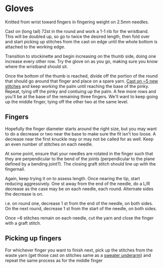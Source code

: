 # Gloves

Knitted from wrist toward fingers in fingering weight on 2.5mm needles.

Cast on (long tail) 72st in the round and work a 1-1 rib for the wristband. This will be doubled up, so go to twice the desired length, then fold over and start picking up stitches from the cast on edge until the whole bottom is attached to the working edge.

Transition to stockinette and begin increasing on the thumb side, doing one increase every other row. Try the glove on as you go, making sure you know where the wristband should sit. 

Once the bottom of the thumb is reached, divide off the portion of the round that should go around that finger and place on a spare yarn. [Cast on ~5 new stitches](https://www.youtube.com/watch?v=cmaIYuHHlt8) and keep working the palm until reaching the base of the pinky. Repeat, tying off the pinky and contiuing up the palm. A few more rows and you'll be at the base of the remaining three fingers. We'll want to keep going up the middle finger, tying off the other two at the same level. 

## Fingers

Hopefully the finger diameter starts around the right size, but you may want to do a decrease or two near the base to make sure the fit isn't too loose. A decrease near the first knuckle may or may not be called for as well. Keep an even number of stitches on each needle.

At some point, ensure that your needles are rotated in the finger such that they are perpendicular to the bend of the joints (perpendicular to the plane defined by a bending joint?). The closing graft stitch should line up with the fingernail.

Again, keep trying it on to assess length. Once nearing the tip, start reducing aggressively. One st away from the end of the needle, do a L/R decrease as the case may be on each needle, each round. Alternate sides the decrease is on.

i.e. on round one, decrease 1 st from the end of the needle, on both sides.
On the next round, decrease 1 st from the start of the needle, on both sides. 

Once ~6 stitches remain on each needle, cut the yarn and close the finger with a graft stitch.


## Picking up fingers
For whichever finger you want to finish next, pick up the stitches from the waste yarn (get those cast on stitches same as a [sweater underarm](https://www.youtube.com/watch?v=euTp37dlhlM)) and repeat the same process as for the middle finger
